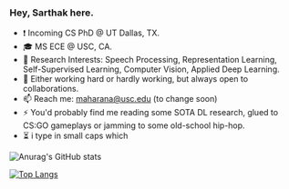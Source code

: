 ### Hey, Sarthak here.

<!--
**sarthaxxxxx/sarthaxxxxx** is a ✨ _special_ ✨ repository because its `README.md` (this file) appears on your GitHub profile.

Here are some ideas to get you started:

- 🔭 I’m currently working on ...
- 🌱 I’m currently learning ...
- 👯 I’m looking to collaborate on ...
- 🤔 I’m looking for help with ...
- 💬 Ask me about ...
- 📫 How to reach me: ...
- 😄 Pronouns: ...
- ⚡ Fun fact: ...
-->
* :exclamation: Incoming CS PhD @ UT Dallas, TX.
* 🎓 MS ECE @ USC, CA.
* 🔭 Research Interests: Speech Processing, Representation Learning, Self-Supervised Learning, Computer Vision, Applied Deep Learning.
* 🤔 Either working hard or hardly working, but always open to collaborations.
* 📫 Reach me: maharana@usc.edu (to change soon)
* ⚡ You'd probably find me reading some SOTA DL research, glued to CS:GO gameplays or jamming to some old-school hip-hop. 
* ⏳ i type in small caps which 


![Anurag's GitHub stats](https://github-readme-stats.vercel.app/api?username=sarthaxxxxx&show_icons=true&theme=dark)

[![Top Langs](https://github-readme-stats.vercel.app/api/top-langs/?username=sarthaxxxxx&layout=compact)](https://github.com/sarthaxxxxx/github-readme-stats)



